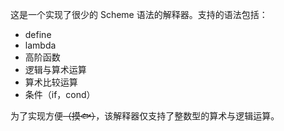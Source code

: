 这是一个实现了很少的 Scheme 语法的解释器。支持的语法包括：

- define
- lambda
- 高阶函数
- 逻辑与算术运算
- 算术比较运算
- 条件（if，cond）

为了实现方便~~（摸🐟）~~，该解释器仅支持了整数型的算术与逻辑运算。
